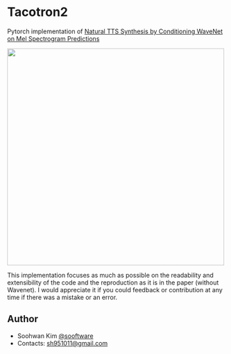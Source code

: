 # Tacotron2
  
Pytorch implementation of [Natural TTS Synthesis by Conditioning WaveNet on Mel Spectrogram Predictions](https://arxiv.org/abs/1712.05884)  
  
<img src="https://user-images.githubusercontent.com/42150335/94840259-1cfbe900-0453-11eb-8803-cac2ea30b425.png" width=500>
  
This implementation focuses as much as possible on the readability and extensibility of the code and the reproduction as it is in the paper (without Wavenet). I would appreciate it if you could feedback or contribution at any time if there was a mistake or an error.
  
  
## Author
  
* Soohwan Kim [@sooftware](https://github.com/sooftware)
* Contacts: sh951011@gmail.com
